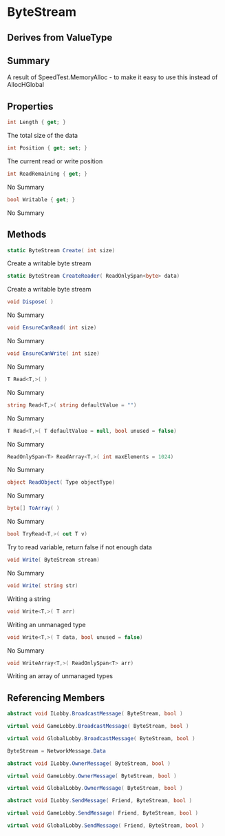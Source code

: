 # ByteStream

## Derives from ValueType

## Summary

A result of SpeedTest.MemoryAlloc - to make it easy to use this instead of AllocHGlobal
## Properties

```c#
int Length { get; } 
```
The total size of the data
```c#
int Position { get; set; } 
```
The current read or write position
```c#
int ReadRemaining { get; } 
```
No Summary
```c#
bool Writable { get; } 
```
No Summary
## Methods

```c#
static ByteStream Create( int size) 
```
Create a writable byte stream
```c#
static ByteStream CreateReader( ReadOnlySpan<byte> data) 
```
Create a writable byte stream
```c#
void Dispose( ) 
```
No Summary
```c#
void EnsureCanRead( int size) 
```
No Summary
```c#
void EnsureCanWrite( int size) 
```
No Summary
```c#
T Read<T,>( ) 
```
No Summary
```c#
string Read<T,>( string defaultValue = "") 
```
No Summary
```c#
T Read<T,>( T defaultValue = null, bool unused = false) 
```
No Summary
```c#
ReadOnlySpan<T> ReadArray<T,>( int maxElements = 1024) 
```
No Summary
```c#
object ReadObject( Type objectType) 
```
No Summary
```c#
byte[] ToArray( ) 
```
No Summary
```c#
bool TryRead<T,>( out T v) 
```
Try to read variable, return false if not enough data
```c#
void Write( ByteStream stream) 
```
No Summary
```c#
void Write( string str) 
```
Writing a string
```c#
void Write<T,>( T arr) 
```
Writing an unmanaged type
```c#
void Write<T,>( T data, bool unused = false) 
```
No Summary
```c#
void WriteArray<T,>( ReadOnlySpan<T> arr) 
```
Writing an array of unmanaged types
## Referencing Members

```c#
abstract void ILobby.BroadcastMessage( ByteStream, bool ) 
```
```c#
virtual void GameLobby.BroadcastMessage( ByteStream, bool ) 
```
```c#
virtual void GlobalLobby.BroadcastMessage( ByteStream, bool ) 
```
```c#
ByteStream = NetworkMessage.Data
```
```c#
abstract void ILobby.OwnerMessage( ByteStream, bool ) 
```
```c#
virtual void GameLobby.OwnerMessage( ByteStream, bool ) 
```
```c#
virtual void GlobalLobby.OwnerMessage( ByteStream, bool ) 
```
```c#
abstract void ILobby.SendMessage( Friend, ByteStream, bool ) 
```
```c#
virtual void GameLobby.SendMessage( Friend, ByteStream, bool ) 
```
```c#
virtual void GlobalLobby.SendMessage( Friend, ByteStream, bool ) 
```
